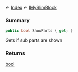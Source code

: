 ← [Index](Api-Index) ← [IMySlimBlock](VRage.Game.ModAPI.Ingame.IMySlimBlock)

### Summary

```csharp
public bool ShowParts { get; }
```

Gets if sub parts are shown

### Returns

[bool](https://docs.microsoft.com/en-us/dotnet/api/system.boolean?view=netframework-4.6)

